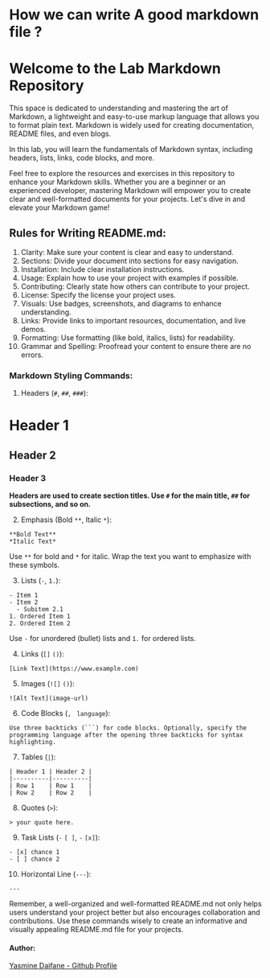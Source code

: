 # How we can write A good markdown file  ? 
# Welcome to the Lab Markdown Repository

This space is dedicated to understanding and mastering the art of Markdown, a lightweight and easy-to-use markup language that allows you to format plain text. Markdown is widely used for creating documentation, README files, and even blogs.

In this lab, you will learn the fundamentals of Markdown syntax, including headers, lists, links, code blocks, and more.

Feel free to explore the resources and exercises in this repository to enhance your Markdown skills. Whether you are a beginner or an experienced developer, mastering Markdown will empower you to create clear and well-formatted documents for your projects. Let's dive in and elevate your Markdown game!

## Rules for Writing README.md:

1. Clarity: Make sure your content is clear and easy to understand.
2. Sections: Divide your document into sections for easy navigation.
3. Installation: Include clear installation instructions.
4. Usage: Explain how to use your project with examples if possible.
5. Contributing: Clearly state how others can contribute to your project.
6. License: Specify the license your project uses.
7. Visuals: Use badges, screenshots, and diagrams to enhance understanding.
8. Links: Provide links to important resources, documentation, and live demos.
9. Formatting: Use formatting (like bold, italics, lists) for readability.
10. Grammar and Spelling: Proofread your content to ensure there are no errors.

### Markdown Styling Commands:

1. Headers (`#`, `##`, `###`):
# Header 1
## Header 2
### Header 3


**Headers are used to create section titles. Use `#` for the main title, `##` for subsections, and so on.**

2. Emphasis (Bold `**`, Italic `*`):

```
**Bold Text**
*Italic Text*

```

Use `**` for bold and `*` for italic. Wrap the text you want to emphasize with these symbols.

3. Lists (`-`, `1.`):
```
- Item 1
- Item 2
  - Subitem 2.1
1. Ordered Item 1
2. Ordered Item 2
```
Use `-` for unordered (bullet) lists and `1.` for ordered lists.

4. Links (`[]` `()`):
```
[Link Text](https://www.example.com)
```
5. Images (`![]` `()`):
```
![Alt Text](image-url)
```
6. Code Blocks (`,` ` language`):
```
Use three backticks (```) for code blocks. Optionally, specify the programming language after the opening three backticks for syntax highlighting.

```
7. Tables (`|`):
```
| Header 1 | Header 2 |
|----------|----------|
| Row 1    | Row 1    |
| Row 2    | Row 2    |
```

8. Quotes (`>`):
```
> your quote here.
```
9. Task Lists (`-` `[ ]`, `-` `[x]`):
```
- [x] chance 1
- [ ] chance 2
```

10. Horizontal Line (`---`):

 ```
 ---
 ```

Remember, a well-organized and well-formatted README.md not only helps users understand your project better but also encourages collaboration and contributions. Use these commands wisely to create an informative and visually appealing README.md file for your projects.

#### Author:

[Yasmine Daifane - Github Profile](https://github.com/Yasmine-daifane)

